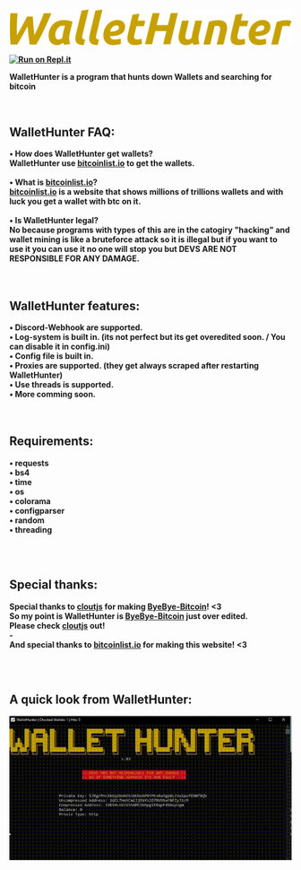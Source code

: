 <img src="./images/logo.png"/>
<b></br>

<b>[![Run on Repl.it](https://repl.it/badge/github/z6o/WalletHunter)](https://repl.it/github/z6o/WalletHunter)</br>

WalletHunter is a program that hunts down Wallets and searching for bitcoin

<b></br>

<h2>WalletHunter FAQ:</h2>
<b> • How does WalletHunter get wallets?</br>
<b> WalletHunter use <a href="https://bitcoinlist.io/">bitcoinlist.io</a> to get the wallets.</br>
<b></br>
<b> • What is <a href="https://bitcoinlist.io/">bitcoinlist.io</a>?</br>
<b><a href="https://bitcoinlist.io/">bitcoinlist.io</a> is a website that shows millions of trillions wallets and with luck you get a wallet with btc on it.</br>
<b></br>
<b> • Is WalletHunter legal? </br>
<b>No because programs with types of this are in the catogiry "hacking" and wallet mining is like a bruteforce attack so it is illegal but if you want to use it you can use it no one will stop you but DEVS ARE NOT RESPONSIBLE FOR ANY DAMAGE.</br>
<b></br>
<b></br>
<h2>WalletHunter features:</h2>
<b> • Discord-Webhook are supported.</br>
<b> • Log-system is built in. (its not perfect but its get overedited soon. / You can disable it in config.ini)</br>
<b> • Config file is built in.</br>
<b> • Proxies are supported. (they get always scraped after restarting WalletHunter)</br>
<b> • Use threads is supported. </br>
<b> • More comming soon.</br>
<b></br>
<b></br>
<h2>Requirements:</h2>
<b> • requests</br>
<b> • bs4</br>
<b> • time</br>
<b> • os <br>
<b> • colorama </br>
<b> • configparser </br>
<b> • random </br>
<b> • threading </br>

<b></br>
<b></br>
<h2>Special thanks:</h2>
<b>Special thanks to <a href="https://github.com/cloutjs">cloutjs</a> for making <a href="https://github.com/cloutjs/ByeBye-Bitcoin">ByeBye-Bitcoin</a>! <3</br>
<b>So my point is WalletHunter is <a href="https://github.com/cloutjs/ByeBye-Bitcoin">ByeBye-Bitcoin</a> just over edited. </br>
<b>Please check <a href="https://github.com/cloutjs">cloutjs</a> out!</br>
  <b>-</br>
<b>And special thanks to <a href="https://bitcoinlist.io/">bitcoinlist.io</a> for making this website! <3</br>

<b></br>
<b></br>

  <h2>A quick look from WalletHunter:</h2>
<img src="./images/video.gif"/>
